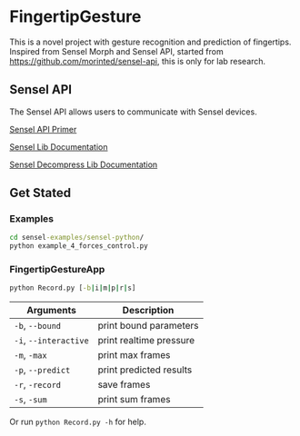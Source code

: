 # FingertipGesture

This is a novel project with gesture recognition and prediction of fingertips. Inspired from Sensel Morph and Sensel API, started from <https://github.com/morinted/sensel-api>, this is only for lab research.

## Sensel API

The Sensel API allows users to communicate with Sensel devices.

[Sensel API Primer](http://guide.sensel.com/api/)

[Sensel Lib Documentation](http://guide.sensel.com/sensel_h/)

[Sensel Decompress Lib Documentation](http://guide.sensel.com/sensel_decompress_h/)

## Get Stated

### Examples

```cmd
cd sensel-examples/sensel-python/
python example_4_forces_control.py
```

### FingertipGestureApp

```cmd
python Record.py [-b|i|m|p|r|s]
```

| Arguments | Description |
| --------- | ----------- |
| `-b`, `--bound` | print bound parameters |
| `-i`, `--interactive` | print realtime pressure |
| `-m`, `-max` | print max frames |
| `-p`, `--predict` | print predicted results |
| `-r`, `-record` | save frames |
| `-s`, `-sum` | print sum frames |
Or run `python Record.py -h` for help.
